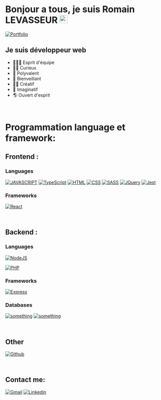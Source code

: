 # Bonjour a tous, je suis Romain LEVASSEUR <img src="https://media.giphy.com/media/hvRJCLFzcasrR4ia7z/giphy.gif" width="25px"></a>

[![Portfolio](https://img.shields.io/badge/Portfolio-%F0%9F%8E%B4-red?style=for-the-badge&logo=about.me&color=ea4c89&link=https://fredkiss.dev)](https://levasseurcv.netlify.app/)

## Je suis développeur web

- 🧑‍🤝‍🧑 Esprit d'équipe
- 🕵️‍♀️ Curieux
- 🧙 Polyvalent
- 👲 Bienveillant
- 👷‍♂️ Créatif
- 🧱 Imaginatif
- 🌎 Ouvert d'esprit

<br />

# Programmation language et framework:

## Frontend :

### Languages

[![JAVASCRIPT](https://img.shields.io/badge/javascript%20-%23323330.svg?&style=for-the-badge&logo=javascript&logoColor=%23F7DF1E)]()
[![TypeScript](https://img.shields.io/badge/typescript%20-%23007ACC.svg?&style=for-the-badge&logo=typescript&logoColor=white)]()
[![HTML](https://img.shields.io/badge/html5%20-%23E34F26.svg?&style=for-the-badge&logo=html5&logoColor=white)]()
[![CSS](https://img.shields.io/badge/css3%20-%231572B6.svg?&style=for-the-badge&logo=css3&logoColor=white)]()
[![SASS](https://img.shields.io/badge/SASS%20-hotpink.svg?&style=for-the-badge&logo=SASS&logoColor=white)]()
[![JQuery](https://img.shields.io/badge/JQuery%20-%231572B6.svg?&style=for-the-badge&logo=JQuery&logoColor=white)]()
[![Jest](https://img.shields.io/badge/Jest%20-%23323330.svg?&style=for-the-badge&logo=Jest&logoColor=white)]()

### Frameworks

[![React](https://img.shields.io/badge/react%20-%2320232a.svg?&style=for-the-badge&logo=react&logoColor=%2361DAFB)]()

<br />

## Backend :

### Languages

[![NodeJS](https://img.shields.io/badge/node.js%20-%2343853D.svg?&style=for-the-badge&logo=node.js&logoColor=white)]()

[![PHP](https://img.shields.io/badge/php%20-%2314354C.svg?&style=for-the-badge&logo=php&logoColor=white)]()

### Frameworks

[![Express](https://img.shields.io/badge/express-%234ea94b.svg?logo=express&style=for-the-badge)]()

<!-- [![Symfony](https://img.shields.io/badge/symfony-%23111827.svg?logo=symfony&style=for-the-badge&logoColor=white)]() -->

### Databases

[![something](https://img.shields.io/badge/MongoDB-%234ea94b.svg?&style=for-the-badge&logo=mongodb&logoColor=white)]()
[![something](https://img.shields.io/badge/mysql-%2300f.svg?&style=for-the-badge&logo=mysql&logoColor=white)]()

<br />

## Other

[![Github](https://img.shields.io/badge/github%20-%232671E5.svg?&style=for-the-badge&logo=github%20actions&logoColor=white)]()

<br />

## Contact me:

[![Gmail](https://img.shields.io/badge/gmail-D14836?&style=for-the-badge&logo=gmail&logoColor=white)](mailto:romainlev@gmail.com)
[![Linkedin](https://img.shields.io/badge/linkedin-%230077B5.svg?&style=for-the-badge&logo=linkedin&logoColor=white)](https://www.linkedin.com/in/romain-levasseur-3654bb251/)

